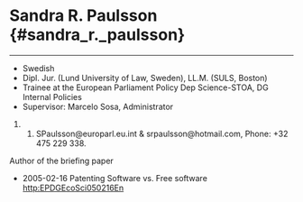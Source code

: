 # Sandra R. Paulsson {#sandra_r._paulsson}

------------------------------------------------------------------------

-   Swedish
-   Dipl. Jur. (Lund University of Law, Sweden), LL.M. (SULS, Boston)
-   Trainee at the European Parliament Policy Dep Science-STOA, DG
    Internal Policies
-   Supervisor: Marcelo Sosa, Administrator

1.  1.  SPaulsson\@europarl.eu.int & srpaulsson\@hotmail.com, Phone: +32
        475 229 338.

Author of the briefing paper

-   2005-02-16 Patenting Software vs. Free software
    <http:EPDGEcoSci050216En>
